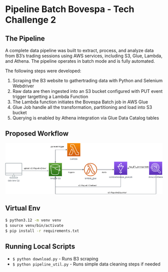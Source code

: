 # Pipeline Batch Bovespa - Tech Challenge 2

## The Pipeline

A complete data pipeline was built to extract, process, and analyze data from B3’s trading sessions using AWS services, including S3, Glue, Lambda, and Athena. The pipeline operates in batch mode and is fully automated.

The following steps were developed:

1. Scraping the B3 website to gathertrading data with Python and Selenium Webdriver
2. Raw data are then ingested into an S3 bucket configured with PUT event trigger targetting a Lambda Function
3. The Lambda function initiates the Bovespa Batch job in AWS Glue
4. Glue Job handle all the transformation, partitioning and load into S3 bucket
5. Querying is enabled by Athena integration via Glue Data Catalog tables

## Proposed Workflow

![Workflow](images/fiap_etl_bovespa.drawio.png)

## Virtual Env

```bash
$ python3.12 -m venv venv
$ source venv/bin/activate
$ pip install -r requirements.txt
```

## Running Local Scripts

- `$ python download.py` - Runs B3 scraping
- `$ python pipeline_util.py` - Runs simple data cleaning steps if needed
